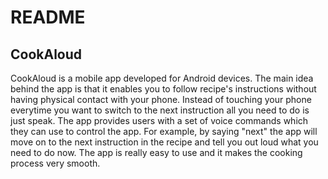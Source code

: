# README #

## CookAloud ##

CookAloud is a mobile app developed for Android devices. The main idea behind the app is that it enables you to follow recipe's instructions without having physical contact with your phone. Instead of touching your phone everytime you want to switch to the next instruction all you need to do is just speak. The app provides users with a set of voice commands which they can use to control the app. For example, by saying "next" the app will move on to the next instruction in the recipe and tell you out loud what you need to do now. The app is really easy to use and it makes the cooking process very smooth.
